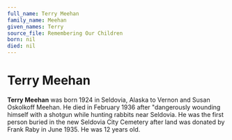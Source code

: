 ```yaml
---
full_name: Terry Meehan
family_name: Meehan
given_names: Terry
source_file: Remembering Our Children
born: nil
died: nil
---
```

# Terry Meehan

**Terry Meehan** was born 1924 in Seldovia, Alaska to Vernon and Susan
Oskolkoff Meehan. He died in February 1936 after "dangerously wounding
himself with a shotgun while hunting rabbits near Seldovia. He was the
first person buried in the new Seldovia City Cemetery after land was
donated by Frank Raby in June 1935. He was 12 years old.


